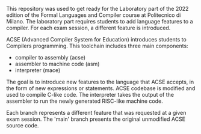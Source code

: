 This repository was used to get ready for the Laboratory part of the 2022 edition of the Formal Languages and Compiler course at Politecnico di Milano.
The laboratory part requires students to add language features to a compiler. For each exam session, a different feature is introduced.

ACSE (Advanced Compiler System for Education) introduces students to Compilers programming. This toolchain includes three main components:
 - compiler to assembly (acse)
 - assembler to machine code (asm)
 - interpreter (mace)

The goal is to introduce new features to the language that ACSE accepts, in the form of new expressions or statements. ACSE codebase is modified 
and used to compile C-like code. The interpreter takes the output of the assembler to run the newly generated RISC-like machine code.

Each branch represents a different feature that was requested at a given exam session. The 'main' branch presents the original unmodified ACSE source code.
